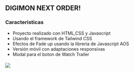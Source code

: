 
##  DIGIMON NEXT ORDER!

### Caracteristicas

- Proyecto realizado con HTML,CSS y Javascript
- Usando el framework de Tailwind CSS
- Efectos de Fade up usando la libreria  de Javascript AOS 
- Versión móvil con adaptaciones responsivas
- Modal para el boton de Watch Trailer

#### 

![](https://cdn02.nintendo-europe.com/media/images/10_share_images/games_15/wiiu_14/SI_WiiU_SuperMario3DWorld.jpg)
